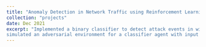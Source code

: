 ```yaml
---
title: "Anomaly Detection in Network Traffic using Reinforcement Learning"
collection: "projects"
date: Dec 2021
excerpt: "Implemented a binary classifier to detect attack events in wireless network traffic using Deep Q-Learning and
simulated an adversarial environment for a classifier agent with input data samples representing system states."
---
```

